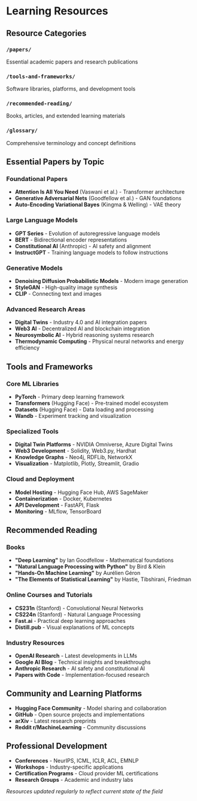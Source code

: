 # Learning Resources

## Resource Categories

### `/papers/`
Essential academic papers and research publications

### `/tools-and-frameworks/`
Software libraries, platforms, and development tools

### `/recommended-reading/`
Books, articles, and extended learning materials

### `/glossary/`
Comprehensive terminology and concept definitions

## Essential Papers by Topic

### Foundational Papers
- **Attention Is All You Need** (Vaswani et al.) - Transformer architecture
- **Generative Adversarial Nets** (Goodfellow et al.) - GAN foundations
- **Auto-Encoding Variational Bayes** (Kingma & Welling) - VAE theory

### Large Language Models
- **GPT Series** - Evolution of autoregressive language models
- **BERT** - Bidirectional encoder representations
- **Constitutional AI** (Anthropic) - AI safety and alignment
- **InstructGPT** - Training language models to follow instructions

### Generative Models
- **Denoising Diffusion Probabilistic Models** - Modern image generation
- **StyleGAN** - High-quality image synthesis
- **CLIP** - Connecting text and images

### Advanced Research Areas
- **Digital Twins** - Industry 4.0 and AI integration papers
- **Web3 AI** - Decentralized AI and blockchain integration
- **Neurosymbolic AI** - Hybrid reasoning systems research
- **Thermodynamic Computing** - Physical neural networks and energy efficiency

## Tools and Frameworks

### Core ML Libraries
- **PyTorch** - Primary deep learning framework
- **Transformers** (Hugging Face) - Pre-trained model ecosystem
- **Datasets** (Hugging Face) - Data loading and processing
- **Wandb** - Experiment tracking and visualization

### Specialized Tools
- **Digital Twin Platforms** - NVIDIA Omniverse, Azure Digital Twins
- **Web3 Development** - Solidity, Web3.py, Hardhat
- **Knowledge Graphs** - Neo4j, RDFLib, NetworkX
- **Visualization** - Matplotlib, Plotly, Streamlit, Gradio

### Cloud and Deployment
- **Model Hosting** - Hugging Face Hub, AWS SageMaker
- **Containerization** - Docker, Kubernetes
- **API Development** - FastAPI, Flask
- **Monitoring** - MLflow, TensorBoard

## Recommended Reading

### Books
- **"Deep Learning"** by Ian Goodfellow - Mathematical foundations
- **"Natural Language Processing with Python"** by Bird & Klein
- **"Hands-On Machine Learning"** by Aurélien Géron
- **"The Elements of Statistical Learning"** by Hastie, Tibshirani, Friedman

### Online Courses and Tutorials
- **CS231n** (Stanford) - Convolutional Neural Networks
- **CS224n** (Stanford) - Natural Language Processing
- **Fast.ai** - Practical deep learning approaches
- **Distill.pub** - Visual explanations of ML concepts

### Industry Resources
- **OpenAI Research** - Latest developments in LLMs
- **Google AI Blog** - Technical insights and breakthroughs
- **Anthropic Research** - AI safety and constitutional AI
- **Papers with Code** - Implementation-focused research

## Community and Learning Platforms
- **Hugging Face Community** - Model sharing and collaboration
- **GitHub** - Open source projects and implementations
- **arXiv** - Latest research preprints
- **Reddit r/MachineLearning** - Community discussions

## Professional Development
- **Conferences** - NeurIPS, ICML, ICLR, ACL, EMNLP
- **Workshops** - Industry-specific applications
- **Certification Programs** - Cloud provider ML certifications
- **Research Groups** - Academic and industry labs

*Resources updated regularly to reflect current state of the field*
